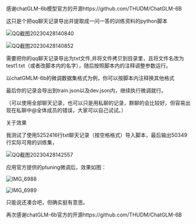 感谢chatGLM-6b模型官方的开源https://github.com/THUDM/ChatGLM-6B

这只是个把qq聊天记录导出并提取成一问一答的训练资料的python脚本

![QQ截图20230428140840](https://user-images.githubusercontent.com/132042689/235070575-3a2652d9-a4d4-48fb-a2b3-e210a33eee53.png)

![QQ截图20230428140852](https://user-images.githubusercontent.com/132042689/235070581-9509cf6e-4573-4a28-84da-7a1f81ef99cf.png)


需要把你的qq聊天记录导出为txt文件,并将文件拷贝到目录里，且将文件名改为test1.txt（或者改脚本内的名字），随后按照脚本内的注释调整参数运行。

以chatGMLM-6b的微调数据集格式为例，你可以按脚本内注释换其他格式

最后你的记录会导出到train.json以及dev.json内，继续执行微调就行。

（可以使用全部聊天记录，也可以只是用私聊的记录，群聊的会比较好，但容易出现在私聊中@全体成员的错误，大家可以自己试试。）

关于效果

我测试了使用5252416行txt聊天记录（按空格格式）导入脚本，最后输出50349行实际可用的训练集，

![QQ截图20230428142557](https://user-images.githubusercontent.com/132042689/235071304-947d88f5-f67a-4b82-9146-e1dc2085118b.png)

应用官方提供的ptuning微调后，效果如图：

![IMG_6988](https://user-images.githubusercontent.com/132042689/235071566-31be4332-3af3-400a-acbf-514e76747962.PNG)

![IMG_6989](https://user-images.githubusercontent.com/132042689/235071599-7c3149e2-bb36-4b6f-ba2d-0a28f1b0ea8d.PNG)

只能说还凑合吧，但确实挺有意思。

再次感谢chatGLM-6b官方的开源https://github.com/THUDM/ChatGLM-6B
